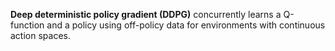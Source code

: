 **Deep deterministic policy gradient (DDPG)** concurrently learns a Q-function and a policy using off-policy data for environments with continuous action spaces.
